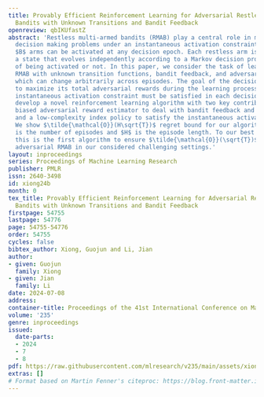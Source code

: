 ```yaml
---
title: Provably Efficient Reinforcement Learning for Adversarial Restless Multi-Armed
  Bandits with Unknown Transitions and Bandit Feedback
openreview: qbIKUfastZ
abstract: 'Restless multi-armed bandits (RMAB) play a central role in modeling sequential
  decision making problems under an instantaneous activation constraint that at most
  $B$ arms can be activated at any decision epoch. Each restless arm is endowed with
  a state that evolves independently according to a Markov decision process regardless
  of being activated or not. In this paper, we consider the task of learning in episodic
  RMAB with unknown transition functions, bandit feedback, and adversarial rewards,
  which can change arbitrarily across episodes. The goal of the decision maker is
  to maximize its total adversarial rewards during the learning process while the
  instantaneous activation constraint must be satisfied in each decision epoch. We
  develop a novel reinforcement learning algorithm with two key contributors: a novel
  biased adversarial reward estimator to deal with bandit feedback and unknown transitions,
  and a low-complexity index policy to satisfy the instantaneous activation constraint.
  We show $\tilde{\mathcal{O}}(H\sqrt{T})$ regret bound for our algorithm, where $T$
  is the number of episodes and $H$ is the episode length. To our best knowledge,
  this is the first algorithm to ensure $\tilde{\mathcal{O}}(\sqrt{T})$ regret for
  adversarial RMAB in our considered challenging settings.'
layout: inproceedings
series: Proceedings of Machine Learning Research
publisher: PMLR
issn: 2640-3498
id: xiong24b
month: 0
tex_title: Provably Efficient Reinforcement Learning for Adversarial Restless Multi-Armed
  Bandits with Unknown Transitions and Bandit Feedback
firstpage: 54755
lastpage: 54776
page: 54755-54776
order: 54755
cycles: false
bibtex_author: Xiong, Guojun and Li, Jian
author:
- given: Guojun
  family: Xiong
- given: Jian
  family: Li
date: 2024-07-08
address:
container-title: Proceedings of the 41st International Conference on Machine Learning
volume: '235'
genre: inproceedings
issued:
  date-parts:
  - 2024
  - 7
  - 8
pdf: https://raw.githubusercontent.com/mlresearch/v235/main/assets/xiong24b/xiong24b.pdf
extras: []
# Format based on Martin Fenner's citeproc: https://blog.front-matter.io/posts/citeproc-yaml-for-bibliographies/
---
```

